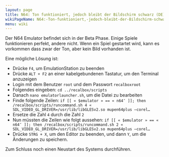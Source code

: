 ```yaml
---
layout: page
title: N64: Ton funktioniert, jedoch bleibt der Bildschirm schwarz (DE)
wikiPageName: N64:-Ton-funktioniert,-jedoch-bleibt-der-Bildschirm-schwarz-(DE)
menu: wiki
---
```


Der N64 Emulator befindet sich in der Beta Phase. Einige Spiele funktionieren perfekt, andere nicht. Wenn ein Spiel gestartet wird, kann es vorkommen dass zwar der Ton, aber kein Bild vorhanden ist.

Eine mögliche Lösung ist:

* Drücke `F4`, um EmulationStation zu beenden
* Drücke `ALT + F2` an einer kabelgebundenen Tastatur, um den Terminal anzuzeigen
* Login mit dem Benutzer `root` und dem Passwort `recalboxroot`
* Folgendes eingeben: `cd ../recalbox/scripts`    
* Danach `nano emulatorlauncher.sh`, um die Datei zu bearbeiten
* Finde folgende Zeilen:
`if [[ « $emulator » == « n64″ ]]; then /recalbox/scripts/runcommand.sh 4 « SDL_VIDEO_GL_DRIVER=/usr/lib/libGLESv2.so mupen64plus –corel…`
* Ersetze die Zahl `4` durch die Zahl `2`
* Nun müssten die Zeilen wie folgt aussehen:
`if [[ « $emulator » == « n64″ ]]; then /recalbox/scripts/runcommand.sh 2 « SDL_VIDEO_GL_DRIVER=/usr/lib/libGLESv2.so mupen64plus –corel…`
* Drücke `STRG + X`, um den Editor zu beenden, und dann `Y`, um die Änderungen zu speichern.

Zum Schluss noch einen Neustart des Systems durchführen.
